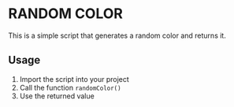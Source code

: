 # RANDOM COLOR

This is a simple script that generates a random color and returns it.

## Usage

1. Import the script into your project
2. Call the function `randomColor()`
3. Use the returned value